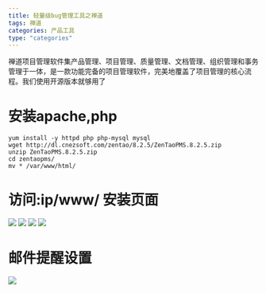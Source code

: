 ```yaml
---
title: 轻量级bug管理工具之禅道
tags: 禅道
categories: 产品工具
type: "categories"
---
```



禅道项目管理软件集产品管理、项目管理、质量管理、文档管理、组织管理和事务管理于一体，是一款功能完备的项目管理软件，完美地覆盖了项目管理的核心流程。我们使用开源版本就够用了
<!-- more -->

# 安装apache,php #

```
yum install -y httpd php php-mysql mysql
wget http://dl.cnezsoft.com/zentao/8.2.5/ZenTaoPMS.8.2.5.zip
unzip ZenTaoPMS.8.2.5.zip 
cd zentaopms/
mv * /var/www/html/
```

# 访问:ip/www/  安装页面 #
       
![](http://ocppiicaw.bkt.clouddn.com/chandao1.png)
![](http://ocppiicaw.bkt.clouddn.com/chandao2.png)
![](http://ocppiicaw.bkt.clouddn.com/chandao3.png)
![](http://ocppiicaw.bkt.clouddn.com/chandao4.png)
     
# 邮件提醒设置 #
 
![](http://ocppiicaw.bkt.clouddn.com/chandao5.png)
